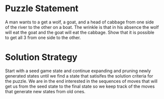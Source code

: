 # Puzzle Statement
A man wants to a get a wolf, a goat, and a head of cabbage
from one side of the river to the other on a boat. The wrinkle
is that in his absence the wolf will eat the goat and the goat
will eat the cabbage. Show that it is possible to get all 3 from
one side to the other.

# Solution Strategy
Start with a seed game state and continue expanding and pruning newly generated
states until we find a state that satisifes the solution criteria for the
puzzle. We are in the end interested in the sequences of moves that will get
us from the seed state to the final state so we keep track of the moves that
generate new states from old ones.
